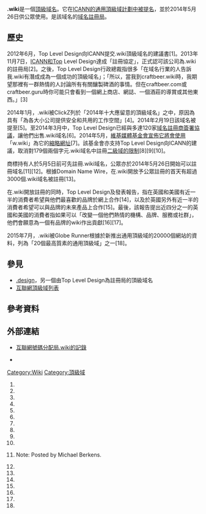 **.wiki**是一個[頂級域名](../Page/頂級域.md "wikilink")。它在[ICANN的](../Page/ICANN.md "wikilink")[通用頂級域計劃中被提名](../Page/通用頂級域.md "wikilink")，並於2014年5月26日供公眾使用。是該域名的[域名註冊局](../Page/域名註冊局.md "wikilink")。

## 歷史

2012年6月，Top Level
Design向ICANN提交.wiki頂級域名的建議書\[1\]。2013年11月7日，[ICANN和Top](../Page/ICANN.md "wikilink")
Level Design達成「註冊協定」，正式認可該公司為.wiki的註冊局\[2\]。之後，Top Level
Design行政總裁指很多「在域名行業的人告訴我.wiki有潛成成為一個成功的頂級域名」；「所以，當我到craftbeer.wiki時，我期望那裡有一群熱情的人討論所有有關釀製碑酒的事情。但在craftbeer.com或craftbeer.guru時你可能只會看到一個網上商店、網誌、一個酒莊的導賞或其他東西。」\[3\]

2014年1月，.wiki被ClickZ列於「2014年十大應留意的頂級域名」之中，原因為具有「為各大小公司提供安全和共用的工作空間」\[4\]。2014年2月19日該域名被提至\[5\]。至2014年3月中，Top
Level
Design已經與多達120家[域名註冊商簽署協議](../Page/域名註冊商.md "wikilink")，讓他們出售.wiki域名\[6\]。2014年5月，[維基媒體基金會宣佈它將會使用](../Page/維基媒體基金會.md "wikilink")「w.wiki」為它的[縮略網址](../Page/縮略網址服務.md "wikilink")\[7\]。該基金會亦支持Top
Level
Design向ICANN的建議，取消對179個兩個字元.wiki域名中註冊[二級域的限制](../Page/二級域.md "wikilink")\[8\]\[9\]\[10\]。

商標持有人於5月5日前可先註冊.wiki域名，公眾亦於2014年5月26日開始可以註冊域名\[11\]\[12\]。根據Domain Name
Wire，在.wiki開放予公眾註冊的首天有超過3000個.wiki域名被註冊\[13\]。

在.wiki開放註冊的同時，Top Level
Design及發表報告，指在英國和美國有近一半的消費者希望與他們最喜歡的品牌於網上合作\[14\]，以及於英國另外有近一半的消費者希望可以與品牌的未來產品上合作\[15\]。最後，該報告提出近四分之一的英國和美國的消費者指如果可以「改變一個他們熱情的機構、品牌、服務或社群」，他們會願意為一個有品牌的wiki作出貢獻\[16\]\[17\]。

2015年7月，.wiki被Globe
Runner根據於新推出通用頂級域的20000個網站的資料，列為「20個最高質素的通用頂級域」之一\[18\]。

## 參見

  - [.design](../Page/.design.md "wikilink")，另一個由Top Level
    Design為註冊局的頂級域名
  - [互聯網頂級域列表](../Page/互聯網頂級域列表.md "wikilink")

## 參考資料

## 外部連結

  - [互聯網號碼分配局.wiki的記錄](http://www.iana.org/domains/root/db/wiki.html)

  -
[Category:Wiki](https://zh.wikipedia.org/wiki/Category:Wiki "wikilink")
[Category:頂級域](https://zh.wikipedia.org/wiki/Category:頂級域 "wikilink")

1.

2.

3.

4.

5.

6.

7.

8.

9.

10.

11.  Note: Posted by Michael Berkens.

12.

13.
14.
15.

16.
17.

18.